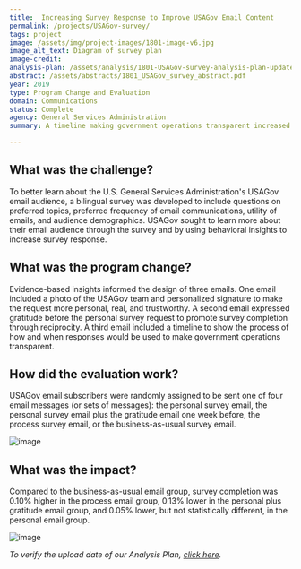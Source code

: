 ```yaml
---
title:  Increasing Survey Response to Improve USAGov Email Content
permalink: /projects/USAGov-survey/
tags: project  
image: /assets/img/project-images/1801-image-v6.jpg
image_alt_text: Diagram of survey plan
image-credit: 
analysis-plan: /assets/analysis/1801-USAGov-survey-analysis-plan-updated.pdf
abstract: /assets/abstracts/1801_USAGov_survey_abstract.pdf
year: 2019  
type: Program Change and Evaluation
domain: Communications
status: Complete
agency: General Services Administration
summary: A timeline making government operations transparent increased survey response and an early message of gratitude decreased survey response.

---
```

## What was the challenge?

To better learn about the U.S. General Services Administration's USAGov email audience, a bilingual survey was developed to include questions on preferred topics, preferred frequency of email communications, utility of emails, and audience demographics. USAGov sought to learn more about their email audience through the survey and by using behavioral insights to increase survey response.

## What was the program change?

Evidence-based insights informed the design of three emails. One email included a photo of the USAGov team and personalized signature to make the request more personal, real, and trustworthy. A second email expressed gratitude before the personal survey request to promote survey completion through reciprocity. A third email included a timeline to show the process of how and when responses would be used to make government operations transparent.

## How did the evaluation work?

USAGov email subscribers were randomly assigned to be sent one of four email messages (or sets of messages): the personal survey email, the personal survey email plus the gratitude email one week before, the process survey email, or the business-as-usual survey email.

![image]({{site.baseurl}}/assets/img/project-images/1801-process.png)

## What was the impact?

Compared to the business-as-usual email group, survey completion was 0.10% higher in the process email group, 0.13% lower in the personal plus gratitude email group, and 0.05% lower, but not statistically different, in the personal email group.

![image]({{site.baseurl}}/assets/img/project-images/1801-graph.png)

<i>To verify the upload date of our Analysis Plan, <a href="https://github.com/gsa-oes/office-of-evaluation-sciences/commits/master/assets/analysis/1801-USAGov-survey-analysis-plan-updated.pdf">click here</a>.</i>
